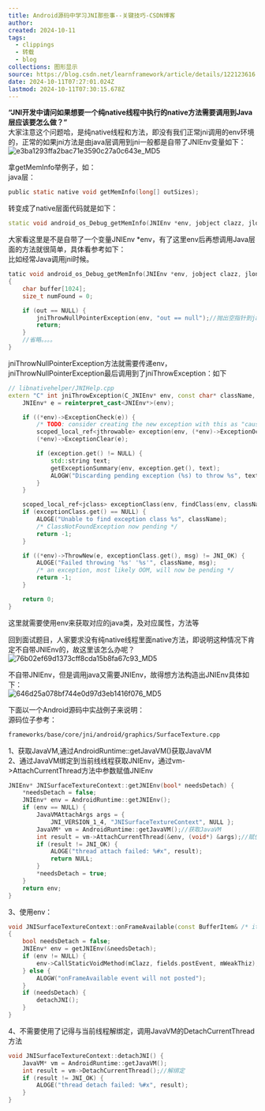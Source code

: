 ```yaml
---
title: Android源码中学习JNI那些事--关键技巧-CSDN博客
author: 
created: 2024-10-11
tags:
  - clippings
  - 转载
  - blog
collections: 图形显示
source: https://blog.csdn.net/learnframework/article/details/122123616
date: 2024-10-11T07:27:01.024Z
lastmod: 2024-10-11T07:30:15.678Z
---
```

**“JNI开发中请问如果想要一个纯native线程中执行的native方法需要调用到Java层应该要怎么做？”**\
大家注意这个问题哈，是纯native线程和方法，即没有我们正常jni调用的env环境的，正常的如果jni方法是由java层调用到jni一般都是自带了JNIEnv变量如下：\
![e3ba1293ffa2bac71e3590c27a0c643e\_MD5](https://picgo.myjojo.fun:666/i/2024/10/11/6708d3f6b3038.png)

拿getMemInfo举例子，如：\
java层：

```c
public static native void getMemInfo(long[] outSizes);
```

转变成了native层面代码就是如下：

```cpp
static void android_os_Debug_getMemInfo(JNIEnv *env, jobject clazz, jlongArray out)
```

大家看这里是不是自带了一个变量JNIEnv \*env，有了这里env后再想调用Java层面的方法就很简单，具体看参考如下：\
比如经常Java调用jni时候。

```cpp
tatic void android_os_Debug_getMemInfo(JNIEnv *env, jobject clazz, jlongArray out)
{
    char buffer[1024];
    size_t numFound = 0;

    if (out == NULL) {
        jniThrowNullPointerException(env, "out == null");//抛出空指针到java
        return;
    }
    //省略。。。。
}
```

jniThrowNullPointerException方法就需要传递env，jniThrowNullPointerException最后调用到了jniThrowException：如下

```cpp
// libnativehelper/JNIHelp.cpp
extern "C" int jniThrowException(C_JNIEnv* env, const char* className, const char* msg) {
    JNIEnv* e = reinterpret_cast<JNIEnv*>(env);

    if ((*env)->ExceptionCheck(e)) {
        /* TODO: consider creating the new exception with this as "cause" */
        scoped_local_ref<jthrowable> exception(env, (*env)->ExceptionOccurred(e));
        (*env)->ExceptionClear(e);

        if (exception.get() != NULL) {
            std::string text;
            getExceptionSummary(env, exception.get(), text);
            ALOGW("Discarding pending exception (%s) to throw %s", text.c_str(), className);
        }
    }

    scoped_local_ref<jclass> exceptionClass(env, findClass(env, className));
    if (exceptionClass.get() == NULL) {
        ALOGE("Unable to find exception class %s", className);
        /* ClassNotFoundException now pending */
        return -1;
    }

    if ((*env)->ThrowNew(e, exceptionClass.get(), msg) != JNI_OK) {
        ALOGE("Failed throwing '%s' '%s'", className, msg);
        /* an exception, most likely OOM, will now be pending */
        return -1;
    }

    return 0;
}
```

这里就需要使用env来获取对应的java类，及对应属性，方法等

回到面试题目，人家要求没有纯native线程里面native方法，即说明这种情况下肯定不自带JNIEnv的，故这里该怎么办呢？\
![76b02ef69d1373cff8cda15b8fa67c93\_MD5](https://picgo.myjojo.fun:666/i/2024/10/11/6708d3f6b3b53.png)

不自带JNIEnv，但是调用java又需要JNIEnv，故得想方法构造出JNIEnv具体如下：\
![646d25a078bf744e0d97d3eb1416f076\_MD5](https://picgo.myjojo.fun:666/i/2024/10/11/6708d3f6b301b.png)

下面以一个Android源码中实战例子来说明：\
源码位子参考：

```bash
frameworks/base/core/jni/android/graphics/SurfaceTexture.cpp
```

1、获取JavaVM,通过AndroidRuntime::getJavaVM()获取JavaVM\
2、通过JavaVM绑定到当前线线程获取JNIEnv，通过vm->AttachCurrentThread方法中参数赋值JNIEnv

```c
JNIEnv* JNISurfaceTextureContext::getJNIEnv(bool* needsDetach) {
    *needsDetach = false;
    JNIEnv* env = AndroidRuntime::getJNIEnv();
    if (env == NULL) {
        JavaVMAttachArgs args = {
            JNI_VERSION_1_4, "JNISurfaceTextureContext", NULL };
        JavaVM* vm = AndroidRuntime::getJavaVM();//获取JavaVM
        int result = vm->AttachCurrentThread(&env, (void*) &args);//赋值env
        if (result != JNI_OK) {
            ALOGE("thread attach failed: %#x", result);
            return NULL;
        }
        *needsDetach = true;
    }
    return env;
}
```

3、使用env：

```cpp
void JNISurfaceTextureContext::onFrameAvailable(const BufferItem& /* item */)
{
    bool needsDetach = false;
    JNIEnv* env = getJNIEnv(&needsDetach);
    if (env != NULL) {
        env->CallStaticVoidMethod(mClazz, fields.postEvent, mWeakThiz);//使用env调用java方法
    } else {
        ALOGW("onFrameAvailable event will not posted");
    }
    if (needsDetach) {
        detachJNI();
    }
}
```

4、不需要使用了记得与当前线程解绑定，调用JavaVM的DetachCurrentThread方法

```cpp
void JNISurfaceTextureContext::detachJNI() {
    JavaVM* vm = AndroidRuntime::getJavaVM();
    int result = vm->DetachCurrentThread();//解绑定
    if (result != JNI_OK) {
        ALOGE("thread detach failed: %#x", result);
    }
}
```
